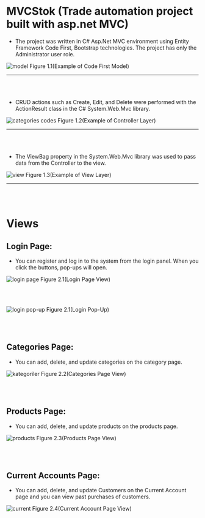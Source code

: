 # MVCStok (Trade automation project built with asp.net MVC)

* The project was written in C# Asp.Net MVC environment using Entity Framework Code First, Bootstrap technologies. The project has only the Administrator user role.

![model](https://user-images.githubusercontent.com/56682209/211857629-95806587-e7a0-4831-ac8d-79e33c8f6a22.png)
Figure 1.1(Example of Code First Model)

------------------------------------------------------------------------------------------------------------------------------------------------------

<br />
<br />

* CRUD actions such as Create, Edit, and Delete were performed with the ActionResult class in the C# System.Web.Mvc library.

![categories codes](https://user-images.githubusercontent.com/56682209/211857324-d3430357-a18d-4d55-b132-43eaca601343.png)
Figure 1.2(Example of Controller Layer)

-------------------------------------------------------------------------------------------------------------------------------------------------------

<br />
<br />

* The ViewBag property in the System.Web.Mvc library was used to pass data from the Controller to the view.

![view](https://user-images.githubusercontent.com/56682209/211858431-74be0c73-312b-4133-a746-18f887d02ecf.png)
Figure 1.3(Example of View Layer)

-------------------------------------------------------------------------------------------------------------------------------------------------------

<br />
<br />

# Views

## Login Page: ##
  * You can register and log in to the system from the login panel. When you click the buttons, pop-ups will open.
  
![login page](https://user-images.githubusercontent.com/56682209/211820216-df247cc1-75c9-4cdb-9c76-ae423450651e.png)
Figure 2.1(Login Page View)

<br />
<br />

![login pop-up](https://user-images.githubusercontent.com/56682209/211820629-4428cf65-46fb-45e7-a324-e61da6ff513e.png)
Figure 2.1(Login Pop-Up)

<br />
<br />

##  Categories Page: ##
* You can add, delete, and update categories on the category page.

![kategoriler](https://user-images.githubusercontent.com/56682209/211851928-1047fdf0-b6bf-4ee7-9f79-cf1615d20bde.png)
Figure 2.2(Categories Page View)

<br />
<br />

##  Products Page: ##
* You can add, delete, and update products on the products page.

![products](https://user-images.githubusercontent.com/56682209/211854945-daec1e0c-0fec-49c5-b6ce-933e19fb57a5.png)
Figure 2.3(Products Page View)

<br />
<br />

##  Current Accounts Page: ##
* You can add, delete, and update Customers on the Current Account page and you can view past purchases of customers.

![current](https://user-images.githubusercontent.com/56682209/211854526-cf24bef1-db37-46c8-9843-eac08b2e56d4.png)
Figure 2.4(Current Account Page View)



